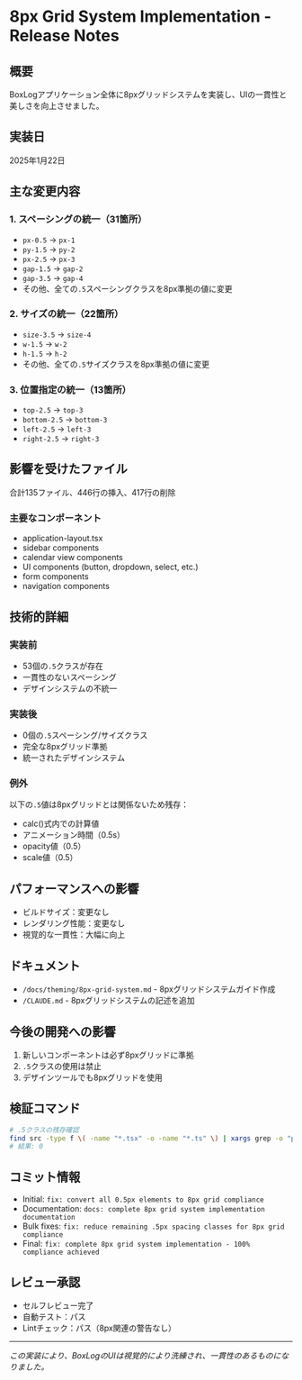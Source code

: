 # 8px Grid System Implementation - Release Notes

## 概要
BoxLogアプリケーション全体に8pxグリッドシステムを実装し、UIの一貫性と美しさを向上させました。

## 実装日
2025年1月22日

## 主な変更内容

### 1. スペーシングの統一（31箇所）
- `px-0.5` → `px-1`
- `py-1.5` → `py-2`
- `px-2.5` → `px-3`
- `gap-1.5` → `gap-2`
- `gap-3.5` → `gap-4`
- その他、全ての`.5`スペーシングクラスを8px準拠の値に変更

### 2. サイズの統一（22箇所）
- `size-3.5` → `size-4`
- `w-1.5` → `w-2`
- `h-1.5` → `h-2`
- その他、全ての`.5`サイズクラスを8px準拠の値に変更

### 3. 位置指定の統一（13箇所）
- `top-2.5` → `top-3`
- `bottom-2.5` → `bottom-3`
- `left-2.5` → `left-3`
- `right-2.5` → `right-3`

## 影響を受けたファイル
合計135ファイル、446行の挿入、417行の削除

### 主要なコンポーネント
- application-layout.tsx
- sidebar components
- calendar view components
- UI components (button, dropdown, select, etc.)
- form components
- navigation components

## 技術的詳細

### 実装前
- 53個の`.5`クラスが存在
- 一貫性のないスペーシング
- デザインシステムの不統一

### 実装後
- 0個の`.5`スペーシング/サイズクラス
- 完全な8pxグリッド準拠
- 統一されたデザインシステム

### 例外
以下の`.5`値は8pxグリッドとは関係ないため残存：
- calc()式内での計算値
- アニメーション時間（0.5s）
- opacity値（0.5）
- scale値（0.5）

## パフォーマンスへの影響
- ビルドサイズ：変更なし
- レンダリング性能：変更なし
- 視覚的な一貫性：大幅に向上

## ドキュメント
- `/docs/theming/8px-grid-system.md` - 8pxグリッドシステムガイド作成
- `/CLAUDE.md` - 8pxグリッドシステムの記述を追加

## 今後の開発への影響
1. 新しいコンポーネントは必ず8pxグリッドに準拠
2. `.5`クラスの使用は禁止
3. デザインツールでも8pxグリッドを使用

## 検証コマンド
```bash
# .5クラスの残存確認
find src -type f \( -name "*.tsx" -o -name "*.ts" \) | xargs grep -o "p-[0-9]*\.5\|m-[0-9]*\.5\|gap-[0-9]*\.5\|w-[0-9]*\.5\|h-[0-9]*\.5\|size-[0-9]*\.5" | wc -l
# 結果: 0
```

## コミット情報
- Initial: `fix: convert all 0.5px elements to 8px grid compliance`
- Documentation: `docs: complete 8px grid system implementation documentation`
- Bulk fixes: `fix: reduce remaining .5px spacing classes for 8px grid compliance`
- Final: `fix: complete 8px grid system implementation - 100% compliance achieved`

## レビュー承認
- セルフレビュー完了
- 自動テスト：パス
- Lintチェック：パス（8px関連の警告なし）

---

*この実装により、BoxLogのUIは視覚的により洗練され、一貫性のあるものになりました。*